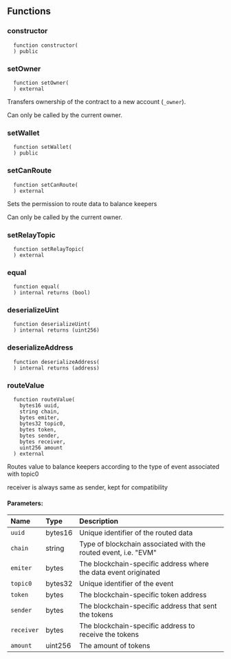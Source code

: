 


## Functions
### constructor
```solidity
  function constructor(
  ) public
```




### setOwner
```solidity
  function setOwner(
  ) external
```
Transfers ownership of the contract to a new account (`_owner`).

Can only be called by the current owner.


### setWallet
```solidity
  function setWallet(
  ) public
```




### setCanRoute
```solidity
  function setCanRoute(
  ) external
```
Sets the permission to route data to balance keepers

Can only be called by the current owner.


### setRelayTopic
```solidity
  function setRelayTopic(
  ) external
```




### equal
```solidity
  function equal(
  ) internal returns (bool)
```




### deserializeUint
```solidity
  function deserializeUint(
  ) internal returns (uint256)
```




### deserializeAddress
```solidity
  function deserializeAddress(
  ) internal returns (address)
```




### routeValue
```solidity
  function routeValue(
    bytes16 uuid,
    string chain,
    bytes emiter,
    bytes32 topic0,
    bytes token,
    bytes sender,
    bytes receiver,
    uint256 amount
  ) external
```
Routes value to balance keepers according to the type of event associated with topic0

receiver is always same as sender, kept for compatibility

#### Parameters:
| Name | Type | Description                                                          |
| :--- | :--- | :------------------------------------------------------------------- |
|`uuid` | bytes16 | Unique identifier of the routed data
|`chain` | string | Type of blockchain associated with the routed event, i.e. "EVM"
|`emiter` | bytes | The blockchain-specific address where the data event originated
|`topic0` | bytes32 | Unique identifier of the event
|`token` | bytes | The blockchain-specific token address
|`sender` | bytes | The blockchain-specific address that sent the tokens
|`receiver` | bytes | The blockchain-specific address to receive the tokens
|`amount` | uint256 | The amount of tokens

